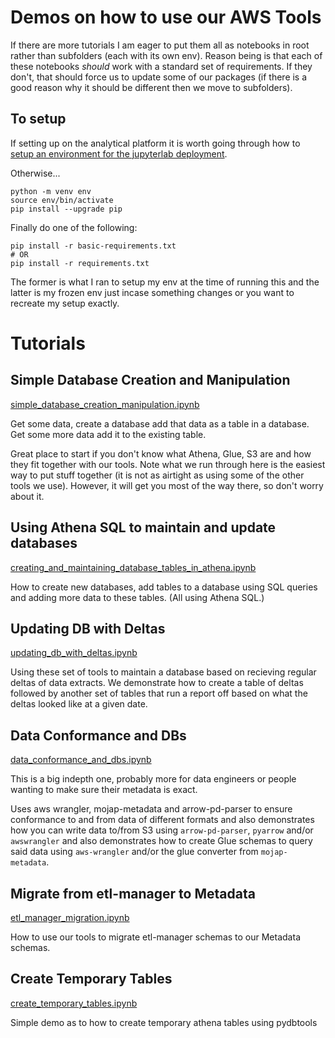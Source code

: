 # Demos on how to use our AWS Tools

If there are more tutorials I am eager to put them all as notebooks in root rather than subfolders (each with its own env). Reason being is that each of these notebooks _should_ work with a standard set of requirements. If they don't, that should force us to update some of our packages (if there is a good reason why it should be different then we move to subfolders).

## To setup

If setting up on the analytical platform it is worth going through how to [setup an environment for the jupyterlab deployment](https://user-guidance.services.alpha.mojanalytics.xyz/tools.html#venv-and-pip).

Otherwise...

```
python -m venv env
source env/bin/activate
pip install --upgrade pip
```

Finally do one of the following:

```
pip install -r basic-requirements.txt
# OR
pip install -r requirements.txt
```

The former is what I ran to setup my env at the time of running this and the latter is my frozen env just incase something changes or you want to recreate my setup exactly.


# Tutorials

## Simple Database Creation and Manipulation

[simple_database_creation_manipulation.ipynb](simple_database_creation_manipulation.ipynb)

Get some data, create a database add that data as a table in a database. Get some more data add it to the existing table.

Great place to start if you don't know what Athena, Glue, S3 are and how they fit together with our tools. Note what we run through here is the easiest way to put stuff together (it is not as airtight as using some of the other tools we use). However, it will get you most of the way there, so don't worry about it.


## Using Athena SQL to maintain and update databases

[creating_and_maintaining_database_tables_in_athena.ipynb](creating_and_maintaining_database_tables_in_athena.ipynb)

How to create new databases, add tables to a database using SQL queries and adding more data to these tables. (All using Athena SQL.)


## Updating DB with Deltas

[updating_db_with_deltas.ipynb](updating_db_with_deltas.ipynb)

Using these set of tools to maintain a database based on recieving regular deltas of data extracts. We demonstrate how to create a table of deltas followed by another set of tables that run a report off based on what the deltas looked like at a given date.


## Data Conformance and DBs

[data_conformance_and_dbs.ipynb](data_conformance_and_dbs.ipynb)

This is a big indepth one, probably more for data engineers or people wanting to make sure their metadata is exact.

Uses aws wrangler, mojap-metadata and arrow-pd-parser to ensure conformance to and from data of different formats and also demonstrates how you can write data to/from S3 using `arrow-pd-parser`, `pyarrow` and/or `awswrangler` and also demonstrates how to create Glue schemas to query said data using `aws-wrangler` and/or the glue converter from `mojap-metadata`.


## Migrate from etl-manager to Metadata

[etl_manager_migration.ipynb](etl_manager_migration.ipynb)

How to use our tools to migrate etl-manager schemas to our Metadata schemas.


## Create Temporary Tables

[create_temporary_tables.ipynb](create_temporary_tables.ipynb)

Simple demo as to how to create temporary athena tables using pydbtools